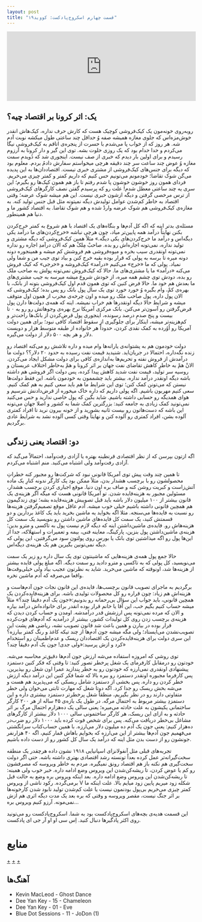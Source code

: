 ```yaml
---
layout: post
title: "قسمت چهارم اسکروج‌پادکست: کووید۱۹"
---
```


<iframe sandbox="allow-same-origin allow-scripts allow-top-navigation allow-popups allow-forms" scrolling="no" width="100%" height="185" frameborder="0" src="https://embed.radiopublic.com/e?if=scrooge-podcast-Wka3nl&ge=s1!145816dd5ed52e9d2880d43201ac096326417e18"></iframe>
 

## یک: اثر کرونا بر اقتصاد چیه؟

روبه‌روی خونه‌مون یک کیک‌فروشی کوچیک هست که کارش حرف نداره، کیک‌هاش انقدر خوش‌مزه‌اس که جلوی مغازه همیشه صفه وُ حداقل چند ساعتی طول میکشه نوبت آدم شه. هر روز که از خواب پا می‌شدم با حسرت از پنجره‌ی اتاقم به کیک‌فروشی نیگا می‌کردم و خدا خدام بود که یک روزی خلوت بشه. توی این گیر و دار کرونا به آرزوم رسیدم و برای اولین بار دیدم که خبری از صف نیست. اینجوری شد که دُویدم سمت مغازه وُ عوض چند ساعت سر چند دقیقه هرچی میخواستم سفارش دادمُ بردم. معلوم بود که دیگه برای جنس‌های کیک‌فروشی از مشتری خبری نیست. اقتصاددان‌ها به این پدیده می‌گن شوک تقاضا؛ خودمونم می‌تونیم حس کنیم که داریم کمتر و کمتر چیزی می‌خریم.
فردای همون روز خوشون خوشون پا شدم رفتم تا باز هم همون کیک‌ها رو بگیرم؛ این سری یه چند ساعتی معطل شدم! علت رو که پرسیدم گفتن نصف کارگرهای کیک‌فروشی از ترس مرخصی گرفتن و دیگه ازشون خبری نیست. این هم میشه شوک عرضه؛ وقتی اقتصاد به خاطر کم‌شدن عوامل تولیدش دیگه نمیتونه مثل قبل جنس تولید کنه. به مغازه‌ی کیک‌فروشی هم شوک عرضه واردْ شده و هم شوک تقاضا. به اقتصاد کشور ما و دنیا هم همینطور.

مسئله‌ی بدتر اینه که اگه کل آدم‌ها و بنگاه‌های یک اقتصاد با هم شروع به کمتر خرج‌کردن بکنن نهایتاً درآمد همه پایین‌تر میاد، چون هرچی نباشه «خرج‌کردن‌های ما درآمد یکی دیگه‌اس و درآمد ما خرج‌کردن‌هایِ یکی دیگه.» مثلاً همین کیک‌فروشی که دیگه مشتری و تولید نداره، نمی‌تونه اجاره‌اش رو بده. صاحبْ مِلکْ هم که الان درآمدِ اجاره رو نداره نمی‌تونه اونقدری سیب بخره و میوه‌فروشی هم فروشش کم میشه و همینجوره دونه دونه میره تا برسه به پولی که قرار بوده بقیه خرج کنن و بیاد توی جیب من و شما ولی نمیاد. پولی که ما «خرج» می‌کنیم «درآمد» کیک‌فروشه و «خرجی» که کیک فروش می‌کنه «درآمد» ما یا مشتری‌های ما. حالا که کیک‌فروش نمی‌تونه پولش به صاحب ملک رو بده، دودش توی چشم همه میره، از خودش شروع میشه میرسه به جیب مشتری‌های ما بعدش هم خود ما.
حالا فرض کنین که توی همون قدم اول کیک‌فروشی بتونه از بانک، با بهره‌ی کمْ، وام بگیره وُ خورد خورد توی یک سال پول بانک رو پس بده؛ کیک‌فروشی که الان پول داره، پول صاحب ملک رو میده و اون چرخه‌ی مخرب از همون اول متوقف میشه و شرایط حالا دیگه اونقدرها هم خراب نمیشه. اینه که همه‌ی دولت‌ها دارن پول قرض‌گرفتن رو آسون‌تر می‌کنن. بانک مرکزی آمریکا نرخ بهره‌ی وجوهاتش رو رو به ۰ تا بیست و پنج صدمِ درصد رسونده، اینجوری پول قرض‌کردن از بانک‌ها راحت‌تر و کم‌هزینه‌تر میشه، اینکار برای جلوگیری از سقوط اقتصاد کافی نبود؛ برای همین دولت آمریکا رو اُوُرده به کمک نقدی کردن، حدوداً هر خانواده از طبقه متوسط هزار و دویست دلار و هر بچه ۵۰۰ دلار از دولت می‌گیره.

دولت خودمون هم به پشتوانه‌ی یارانه‌ها وام میده و داره تلاشش رو می‌کنه اقتصاد رو زنده نگه‌داره، احتمالا در جریان‌اید.
شنیدید قیمت نفت رسیده به حدود ۲۰ دلار؟؟ دولت ما درآمدش از فروش نفته و تحریم‌ها به‌اندازه‌ی کافی برای دولت مشکل ایجاد می‌کردن. الانْ همْ به خاطرِ کاهش تقاضای نفت جهان بر اثر کرونا و همْ به‌خاطر اختلاف عربستان و روسیه سر تولید، قیمت نفت شدید کاهش پیدا کرده، پس دولت اگر فروشی هم داشته باشه دیگه اونقدر درآمد نداره. بیشتر باید چشممون به خودمون باشه.
این فقط دولت‌ها نیستن که می‌تونن کمک کنن؛ توی این شرایط ما هم باید سعی کنیم به هم کمک کنیم. سعی کنیم مهربون باشیم. اگه پولی داریم که داره خاک میخوره از قرض‌دادنش نترسیم و هوای همدیگه رو حسابی داشته باشیم. شاید بگین که پول خاصی ندارید و حس می‌کنید نمی‌تونید کمک زیادی به جامعه کنید: بزرگترین کمک شما به کشور و اصلا جهان می‌تونه این باشه که دست‌هاتون رو بیست ثانیه بشورید و از خونه بیرون نرید تا افراد کمتری آلوده بشن، افراد کمتری رو آلوده کنن و نهایتاً وقتی کسی آلوده نشد به شرایط عادی برگردیم.

## دو: اقتصاد یعنی زندگی
اگه ازتون بپرسن که از نظر اقتصادی قرنطینه بهتره یا آزادی رفت‌وآمد، احتمالاً می‌گید که آزادی رفت‌وآمد ولی اشتباه می‌کنید. منم اشتباه می‌کردم.

تا همین چند وقت پیش توی آمریکا قانونی نبود که شرکت‌ها رو مجبور کنه خطراتِ محصولشون رو با برچسب هشدار بدن، مثلاً ممکن بود یک کارگر ندونه کنارِ یک ماده آتش‌زاست و کبریت روشن کنه و صاف بره اون دنیا. موقع اجباری کردن برچسب هشدار، مسئولین مجبور به هزینه‌فایده شدن. تو آمریکا قانونی هست که میگه اگر هزینه‌ی یک قانون بیشتر از ۱۰۰ میلیون دلار باشه باید قبل تصویبش هزینه‌فایده بشه؛ توی زندگیمون هم همچین قانونی داشته باشیم خیلی خوب میشه. آدم عاقل موقع تصمیم‌گرفتن هزینه‌ها رو نسبت به فایده‌ها می‌سنجه.
مثلا اگه بخواید یه ماشین بخرید باید یک کاغذ بردارین و دو قسمتش کنید، یک سمت کل فایده‌های ماشین داشتن رو بنویسید یک سمت کل هزینه‌هاش رو. فایده‌ی ماشین‌داشتن اینه که دیگه لازم نیست پول به تاکسی و مترو بدین؛ هزینه‌ی ماشین‌داشتن پول بنزین، پارکینگ، معاینه فنی، بیمه و تعمیرات و استهلاکه، جدا از این‌ها پول رو اگه میذاشتین توی بانک یا بورس روی پولتون سود می‌گرفتین، این پولی که دیگه نمی‌تونین بگیرین هم یک هزینه‌ی دیگه‌اس.

حالا جمع پول همه‌ی هزینه‌هایی که ماشینتون توی یک سال داره رو زیر یک سمت می‌نویسید، کل پولی که به تاکسی و مترو دادید رو سمت دیگه. اگه مبلغ پولی فایده بیشتر از هزینه‌ها شد، اونوقته که ماشین می‌خرید. شاید به نظرتون عجیب بیاد ولی خیلی‌وقت‌ها واقعا می‌صرفه که آدم ماشین نخره.

برگردیم به ماجرای تصویب قانون برچسب‌ها، فایده‌ی این قانون نجات جون آدم‌هاست و هزینه‌اش هم زیاد: چون قراره رو کل محصولات تولیدی باشه.
برای هزینه‌فایده‌کردن یک همچین قانونی، باید جواب این سؤال بی‌رحمانه رو بدونیم:«جون یک آدم دقیقاً چند؟»
مثلاً میشه حساب کنیم بگیم خب، این آقا یا خانم قرار بوده انقدر برای خانواده‌اش درآمد بیاره و الان که مرده نمی‌تونه پس ارزشش قدر درآمدشه.
اومدن و حساب کردن دیدن که هزینه‌ی برچسب زدن روی کل تولیدات کشور، بیشتر از درآمدیه که آدم‌های فوت‌کرده قرار بوده در بیارن و همین باعث شد قانون تصویب نشه، ریاضی هم پشت این تصویب‌نشدن می‌ایستاد؛ ولی مگه میشه جون آدم‌ها از چند تیکه کاغذ و رنگ کمتر بیارزه؟
این سری دولت برای هزینه‌فایده‌کردن یک اقتصاددان ریسک و عدم‌اطمینان رو استخدام کرد و ازش پرسید:«ولی جدی! جون یک آدم دقیقاً چند؟»

توی روشی که امروزه استفاده می‌شه ارزش جون آدم‌ها دقیق‌تر محاسبه می‌شه.
خودتون رو درمقابل کارفرمای یک شغل پرخطر تصور کنید: تا وقتی که فکر کنین دستمزد پیشنهادی اونقدری نمی‌ارزه که خودتون رو به خطر بِندازید عمرا اون شغل رو بپذیرین، پس کارفرما مجبوره اونقدر دستمزد رو ببره بالا که شما فکر کنین این درآمد دیگه ارزش خطر کردن رو داره. پس بخشی از دستمزد شامل ریسکی که می‌پذیرید هم هست و می‌شه بخش ریسک رو جدا کرد. اگه دوتا شغل که مهارت ثابتی می‌خوان ولی خطر متفاوتی دارند رو در نظر بگیریم، منطقاً شغل پرخطرتر دستمزد بیشتری داره و این دستمزدِ بیشتر مربوط به احتمال مرگه.
در طول یک بازه‌ی ۴۵ ساله از هر ۲۰۰ کارگر ساختمانی یکیشون به علت حادثه می‌میره؛ یعنی سالی یک ده‌هزارم احتمال مرگ بر اثر حادثه و به ازای این ریسک، هر کارگر ساختمونی سالی ۱۰۰۰ دلار بیشتر از کارگرهای مشاغل بی‌خطر دریافت می‌کنه. پس برای شخص فوت کرده باید ۱۰۰۰ دلار رو ضرب‌در ده‌هزار کنیم: یعنی جون یک آدم ده میلیون دلار می‌ارزه.
با همین حساب‌کتاب سرانگشتی می‌فهمیم جون آدم‌ها بیشتر از این می‌ارزه که بخوایم باهاش قمار کنیم، اگه ۴۰ هزارنفر جونشون رو از دست بدن مثل اینه که درآمد یک سال کل کشور رو از دست داده باشیم.

تجربه‌های قبلی مثل آنفولانزای اسپانیایی ۱۹۱۸ نشون داده هرچقدر یک منطقه سخت‌گیرانه‌تر عمل کرده بعداً تونسته رشد اقتصادی بهتری داشته باشه. حتی اگر دولت سخت‌گیری هم نکنه باز هم اقتصاد رونق نمیگیره. مردم به خاطر ویروسه که مصرفشون رو کم یا عوض کردن، تا ریشه‌کن‌شدن این ویروس وضع ادامه داره. خبر خوب ولی همینه: تا ریشه‌کن‌شدن این ویروس وضع ادامه داره. بعد اینکه ویروس بره وضع به حالت قبل برمی‌گرده. رکود ناشی از ویروس V شکله زود میریم پایین زود میایم بالا. علت اینکه ما کمتر چیزی می‌خریم بی‌پول بودنمون نیست یا علت کم‌شدن تولید نابود شدن کارخونه‌ها بر اثر جنگ نیست، مقصر ویروسه و وقتی که بره بعد یک مدت دیگه اثری هم ازش نمی‌مونه.
آرزو کنیم ویروس بره...

این قسمت هدیه‌ی بچه‌های اسکروج‌پادکست بود به شما. اسکروج‌پادکست رو می‌تونید روی اکثر پادگیرها دنبال کنید. اِس سی او او آر جی ای پادکست.


# منابع

[+](https://www.npr.org/transcripts/835571843)
[+](https://www.npr.org/transcripts/826919059)
[+](https://www.npr.org/transcripts/824139549)

## آهنگ‌ها

* Kevin MacLeod - Ghost Dance 
* Dee Yan Key - 15 - Chameleon
* Dee Yan Key - 01 - Eve
* Blue Dot Sessions - 11 - JoDon (1)

